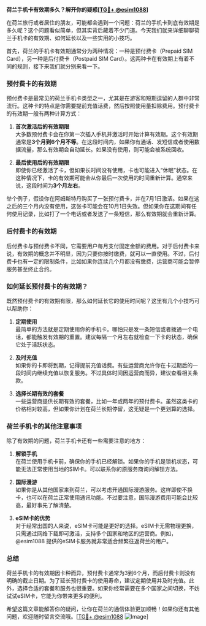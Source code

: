 **荷兰手机卡有效期多久？解开你的疑惑[[TG💪+ @esim1088](https://t.me/s/esim1088)]**

在荷兰旅行或者居住的朋友，可能都会遇到一个问题：荷兰的手机卡到底有效期是多久呢？这个问题看似简单，但其实背后藏着不少门道。今天我们就来详细聊聊荷兰手机卡的有效期、如何延长以及一些实用的小技巧。

首先，荷兰的手机卡有效期通常分为两种情况：一种是预付费卡（Prepaid SIM Card），另一种是后付费卡（Postpaid SIM Card）。这两种卡在有效期上有着不同的规则，接下来我们就分别来看一下。

### 预付费卡的有效期

预付费卡是最常见的荷兰手机卡类型之一，尤其是在游客和短期逗留的人群中非常流行。这种卡的特点是你需要提前充值话费，然后按照使用量扣除费用。预付费卡的有效期一般有两种计算方式：

1. **首次激活后的有效期限**  
   大多数预付费卡会在你第一次插入手机并激活时开始计算有效期。这个有效期通常是**3个月到6个月不等**。在这段时间内，如果你有通话、发短信或者使用数据流量，那么有效期会自动延长。如果没有使用，则可能会被系统回收。

2. **最后使用后的有效期限**  
   即使你已经激活了卡，但如果长时间没有使用，卡也可能进入“休眠”状态。在这种情况下，卡的有效期可能会从你最后一次使用的时间重新计算。通常来说，这段时间为**3个月左右**。

举个例子，假设你在阿姆斯特丹购买了一张预付费卡，并在7月1日激活。如果在这之后的三个月内没有使用，这张卡可能会在10月1日失效。但如果你在这期间有任何使用记录，比如打了一个电话或者发送了一条短信，那么有效期就会重新计算。

### 后付费卡的有效期

后付费卡与预付费卡不同，它需要用户每月支付固定金额的费用。对于后付费卡来说，有效期的概念并不明显，因为只要你按时缴费，就可以一直使用。不过，后付费卡也有一定的限制条件，比如如果你连续几个月都没有缴费，运营商可能会暂停服务甚至终止合约。

### 如何延长预付费卡的有效期？

既然预付费卡的有效期有限，那么如何延长它的使用时间呢？这里有几个小技巧可以帮助你：

1. **定期使用**  
   最简单的方法就是定期使用你的手机卡。哪怕只是发一条短信或者拨通一个电话，都能触发有效期的重置。建议每隔一个月左右就检查一下卡的状态，确保它处于活跃状态。

2. **及时充值**  
   如果你的卡即将到期，记得提前充值话费。有些运营商允许你在卡过期后的一段时间内继续充值以恢复服务。不过具体时间因运营商而异，建议查看相关条款。

3. **选择长期有效的套餐**  
   一些运营商提供长期有效的套餐，比如一年或两年的预付费卡。虽然这类卡的价格相对较高，但如果你计划在荷兰长期停留，这无疑是一个更划算的选择。

### 荷兰手机卡的其他注意事项

除了有效期的问题，荷兰手机卡还有一些需要注意的地方：

1. **解锁手机**  
   在荷兰使用手机卡前，确保你的手机已经解锁。如果你的手机是锁机状态，可能无法正常使用当地的SIM卡。可以联系你的原服务商询问解锁方法。

2. **国际漫游**  
   如果你是从其他国家来到荷兰，可以考虑开通国际漫游服务。这样即使不换卡，也可以在荷兰正常使用通讯功能。不过要注意，国际漫游费用可能会比较高，最好事先了解清楚。

3. **eSIM卡的优势**  
   对于经常出国的人来说，eSIM卡可能是更好的选择。eSIM卡无需物理更换，只需通过网络下载即可激活，支持多个国家和地区的运营商。例如，@esim1088 提供的eSIM卡服务就非常适合频繁往返荷兰的用户。

### 总结

荷兰手机卡的有效期因卡种而异，预付费卡通常为3到6个月，而后付费卡则没有明确的截止日期。为了延长预付费卡的使用寿命，建议定期使用并及时充值。此外，选择合适的套餐和服务也很重要。如果你经常需要在多个国家之间切换，不妨试试eSIM卡，它能为你带来更多的便利。

希望这篇文章能解答你的疑问，让你在荷兰的通信体验更加顺畅！如果你还有其他问题，欢迎随时留言交流哦。[[TG💪+ @esim1088](https://t.me/s/esim1088) ![Image](https://i.postimg.cc/4NQfJmqS/Snipaste-2025-05-13-00-14-12.png)]